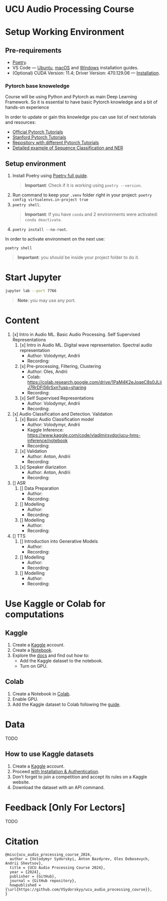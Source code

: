 # UCU Audio Processing Course

# Setup Working Environment  

## Pre-requirements 

- [Poetry](https://python-poetry.org/docs/#installation).
- VS Code — [Ubuntu](https://code.visualstudio.com/docs/setup/linux), [macOS](https://code.visualstudio.com/docs/setup/mac) and [Windows](https://code.visualstudio.com/docs/setup/windows) installation guides.
- (Optional) CUDA Version: 11.4; Driver Version: 470.129.06 — [Installation](https://docs.nvidia.com/cuda/cuda-installation-guide-linux/index.html).

### Pytorch base knoweledge 

Course will be using Python and Pytorch as main Deep Learning Framework. So it is essential to have basic Pytorch knowledge and a bit of hands-on experience

In order to update or gain this knowledge you can use list of next tutorials and resources:
- [Official Pytorch Tutorials](https://pytorch.org/tutorials/)
- [Stanford Pytorch Tutorials](https://web.stanford.edu/class/archive/cs/cs224n/cs224n.1214/materials/CS224N_PyTorch_Tutorial.html)
- [Repository with different Pytorch Tutorials](https://github.com/yunjey/pytorch-tutorial)
- [Detailed example of Sequence Classification and NER](https://github.com/VSydorskyy/iasa_nlp_course/blob/main/Lecture_4/Recurrent_models.ipynb)

## Setup environment 

1. Install Poetry using [Poetry full guide](https://python-poetry.org/docs/#installation).
    > **Important**: Check if it is working using `poetry --version`.
2. Run command to keep your `.venv` folder right in your project: `poetry config virtualenvs.in-project true`
3. `poetry shell`.
    > **Important**: If you have `conda` and 2 environments were activated: `conda deactivate`.
4. `poetry install --no-root`.

In order to activate environment on the next use:

`poetry shell`

> **Important**: you should be inside your project folder to do it.

# Start Jupyter

```bash
jupyter lab --port 7766
```

> **Note**: you may use any port.

# Content 

1. [x] Intro in Audio ML. Basic Audio Processing. Self Supervised Representations
    1. [x] Intro in Audio ML. Digital wave representation. Spectral audio representation
        - Author: Volodymyr, Andrii
        - Recording: 
    2. [x] Pre-processing, Filtering, Clustering
        - Author: Oles, Andrii
        - Colab: https://colab.research.google.com/drive/1PaM4K2eJoqeC8s0JLiiJ7RrDFI56rSxn?usp=sharing
        - Recording:
    3. [x] Self Supervised Representations
        - Author: Volodymyr, Andrii
        - Recording:
2. [x] Audio Classification and Detection. Validation
    1. [x] Basic Audio Classification model
        - Author: Volodymyr, Andrii
        - Kaggle Inference: https://www.kaggle.com/code/vladimirsydor/ucu-hms-inference/notebook
        - Recording: 
    2. [x] Validation 
        - Author: Anton, Andrii
        - Recording:
    3. [x] Speaker diarization 
        - Author: Anton, Andrii
        - Recording:
3. [] ASR
    1. [] Data Preparation
        - Author: 
        - Recording:
    2. [] Modelling
        - Author: 
        - Recording:
    3. [] Modelling
        - Author: 
        - Recording:
4. [] TTS
    1. [] Introduction into Generative Models
        - Author: 
        - Recording:
    2. [] Modelling
        - Author: 
        - Recording:
    3. [] Modelling
        - Author: 
        - Recording:

# Use Kaggle or Colab for computations

## Kaggle 

1. Create a [Kaggle](https://www.kaggle.com/) account.
2. Create a [Notebook](https://www.kaggle.com/code).
3. Explore the [docs](https://www.kaggle.com/docs/notebooks) and find out how to:
    - Add the Kaggle dataset to the notebook.
    - Turn on GPU.

## Colab 

1. Create a Notebook in [Colab](https://colab.research.google.com/).
2. Enable GPU.
3. Add the Kaggle dataset to Colab following the [guide](https://www.geeksforgeeks.org/how-to-import-kaggle-datasets-directly-into-google-colab/).

# Data

TODO

## How to use Kaggle datasets

1. Create a [Kaggle](https://www.kaggle.com/) account.
2. Proceed [with Installation & Authentication](https://www.kaggle.com/docs/api#getting-started-installation-&-authentication).
3. Don't forget to join a competition and accept its rules on a Kaggle website.
4. Download the dataset with an API command.

# Feedback [Only For Lectors]

TODO

# Citation

```
@misc{ucu_audio_processing_course_2024,
  author = {Volodymyr Sydorskyi, Anton Bazdyrev, Oles Dobosevych, Andrii Shevtsov},
  title = {UCU Audio Processing Course 2024},
  year = {2024},
  publisher = {GitHub},
  journal = {GitHub repository},
  howpublished = {\url{https://github.com/VSydorskyy/ucu_audio_processing_course}},
}
```
